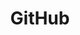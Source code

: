 ---
layout: redirect
title: "GitHub"
permalink: "/github/"
redirect_to: "https://github.com/CAuDri"
---